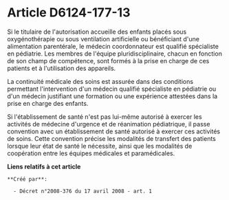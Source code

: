 # Article D6124-177-13

Si le titulaire de l'autorisation accueille des enfants placés sous oxygénothérapie ou sous ventilation artificielle ou
bénéficiant d'une alimentation parentérale, le médecin coordonnateur est qualifié spécialiste en pédiatrie. Les membres de
l'équipe pluridisciplinaire, chacun en fonction de son champ de compétence, sont formés à la prise en charge de ces patients
et à l'utilisation des appareils. 

La continuité médicale des soins est assurée dans des conditions permettant l'intervention d'un médecin qualifié spécialiste
en pédiatrie ou d'un médecin justifiant une formation ou une expérience attestées dans la prise en charge des enfants. 

Si l'établissement de santé n'est pas lui-même autorisé à exercer les activités de médecine d'urgence et de réanimation
pédiatrique, il passe convention avec un établissement de santé autorisé à exercer ces activités de soins. Cette convention
précise les modalités de transfert des patients lorsque leur état de santé le nécessite, ainsi que les modalités de
coopération entre les équipes médicales et paramédicales.

**Liens relatifs à cet article**

	**Créé par**:

	  - Décret n°2008-376 du 17 avril 2008 - art. 1
